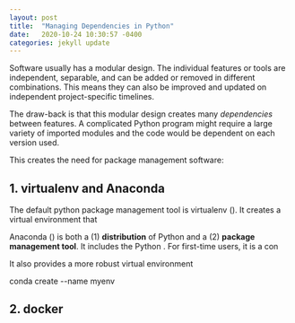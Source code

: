 ```yaml
---
layout: post
title:  "Managing Dependencies in Python"
date:   2020-10-24 10:30:57 -0400
categories: jekyll update
---
```


Software usually has a modular design. The individual features or tools are independent, separable, and can be added or removed in different combinations. This means they can also be improved and updated on independent project-specific timelines.

The draw-back is that this modular design creates many *dependencies* between features. A complicated Python program might require a large variety of imported modules and the code would be dependent on each version used.

This creates the need for package management software:

## 1. virtualenv and Anaconda

The default python package management tool is virtualenv (). It creates a virtual environment that 


Anaconda () is both a (1) **distribution** of Python and a (2) **package management tool**. It includes the Python . For first-time users, it is a con

It also provides a more robust virtual environment 

conda create --name myenv

## 2. docker


